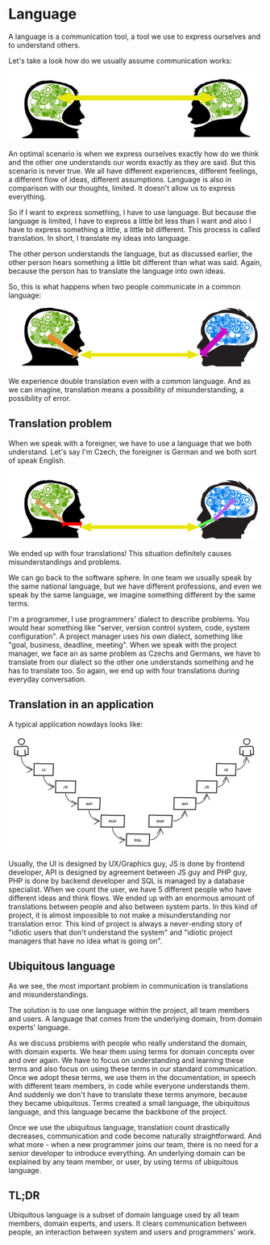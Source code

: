 # Language

A language is a communication tool, a tool we use to express ourselves and to understand others.

Let's take a look how do we usually assume communication works:

![person's brain communicates with other person's brain via mouths](simple.png)

An optimal scenario is when we express ourselves exactly how do we think and the other one understands our words exactly as they are said.
But this scenario is never true. We all have different experiences, different feelings, a different flow of ideas, different assumptions.
Language is also in comparison with our thoughts, limited. It doesn't allow us to express everything.

So if I want to express something, I have to use language. But because the language is limited, I have to express a little bit less than I want and also I have to express something a little, a little bit different. This process is called translation. In short, I translate my ideas into language.

The other person understands the language, but as discussed earlier, the other person hears something a little bit different than what was said.
Again, because the person has to translate the language into own ideas.

So, this is what happens when two people communicate in a common language:
![a person translates ideas into language, the language is accepted by the other person and translates the language into own ideas](2translations.png)

We experience double translation even with a common language. And as we can imagine, translation means a possibility of misunderstanding, a possibility of error.

## Translation problem

When we speak with a foreigner, we have to use a language that we both understand.
Let's say I'm Czech, the foreigner is German and we both sort of speak English.

![I have to translate ideas into the Czech language then language into English, the other one have to translate English into German and then language into ideas](4translations.png)

We ended up with four translations! This situation definitely causes misunderstandings and problems.

We can go back to the software sphere. In one team we usually speak by the same national language, but we have different professions, and even we speak by the same language, we imagine something different by the same terms.

I'm a programmer, I use programmers' dialect to describe problems. You would hear something like "server, version control system, code, system configuration".
A project manager uses his own dialect, something like "goal, business, deadline, meeting". When we speak with the project manager, we face an as same problem as Czechs and Germans, we have to translate from our dialect so the other one understands something and he has to translate too. So again, we end up with four translations during everyday conversation.

## Translation in an application

A typical application nowdays looks like:

![User -> UI -> JS -> API -> PHP -> SQL -> PHP -> API -> JS -> UI -> User](systems.png)

Usually, the UI is designed by UX/Graphics guy, JS is done by frontend developer, API is designed by agreement between JS guy and PHP guy, PHP is done by backend developer and SQL is managed by a database specialist. When we count the user, we have 5 different people who have different ideas and think flows. We ended up with an enormous amount of translations between people and also between system parts. In this kind of project, it is almost impossible to not make a misunderstanding nor translation error. This kind of project is always a never-ending story of "idiotic users that don't understand the system" and "idiotic project managers that have no idea what is going on".

## Ubiquitous language

As we see, the most important problem in communication is translations and misunderstandings.

The solution is to use one language within the project, all team members and users. A language that comes from the underlying domain, from domain experts' language.

As we discuss problems with people who really understand the domain, with domain experts. We hear them using terms for domain concepts over and over again. We have to focus on understanding and learning these terms and also focus on using these terms in our standard communication. Once we adopt these terms, we use them in the documentation, in speech with different team members, in code while everyone understands them. And suddenly we don't have to translate these terms anymore, because they became ubiquitous. Terms created a small language, the ubiquitous language, and this language became the backbone of the project.

Once we use the ubiquitous language, translation count drastically decreases, communication and code become naturally straightforward. And what more - when a new programmer joins our team, there is no need for a senior developer to introduce everything. An underlying domain can be explained by any team member, or user, by using terms of ubiquitous language.

## TL;DR

Ubiquitous language is a subset of domain language used by all team members, domain experts, and users. It clears communication between people, an interaction between system and users and programmers' work.
